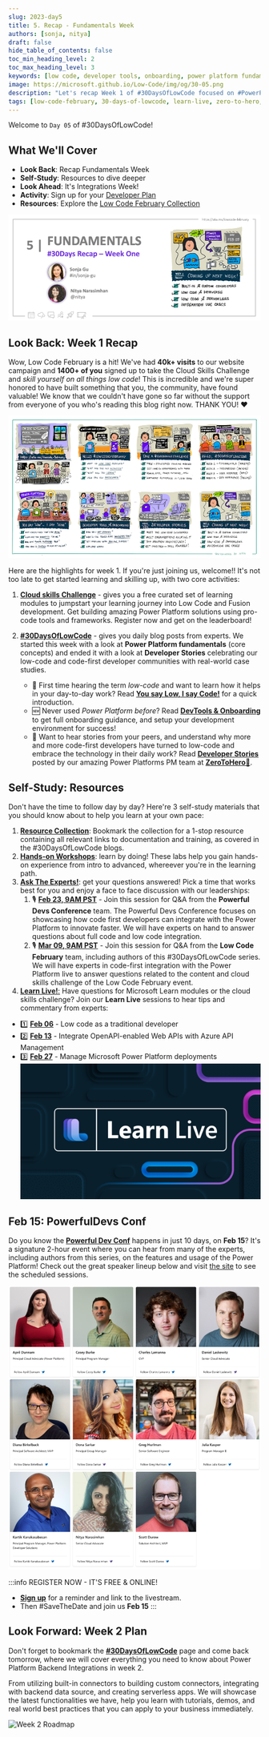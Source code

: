 ```yaml
---
slug: 2023-day5
title: 5. Recap - Fundamentals Week
authors: [sonja, nitya]
draft: false
hide_table_of_contents: false
toc_min_heading_level: 2
toc_max_heading_level: 3
keywords: [low code, developer tools, onboarding, power platform fundamentals, 30DaysOfLowCode, recap]
image: https://microsoft.github.io/Low-Code/img/og/30-05.png
description: "Let's recap Week 1 of #30DaysOfLowCode focused on #PowerPlatform Fundamentals - join us at #LowCodeFebruary https://aka.ms/lowcode-february" 
tags: [low-code-february, 30-days-of-lowcode, learn-live, zero-to-hero, ask-the-expert,fusion-teams, power-platform, recap]
---
```


<head>
  <meta name="twitter:url" 
    content="https://microsoft.github.io/Low-Code/blog/2023-day5" />
  <meta name="twitter:title" 
    content="5. Week 1 - Recap" />
  <meta name="twitter:description" 
    content="Let's recap Week 1 of #30DaysOfLowCode focused on #PowerPlatform Fundamentals - join us at #LowCodeFebruary https://aka.ms/lowcode-february" />
  <meta name="twitter:image" 
    content="https://microsoft.github.io/Low-Code/img/og/30-05.png" content="summary_large_image" />
  <meta name="twitter:creator" 
    content="@nitya" />
  <meta name="twitter:site" content="@AzureAdvocates" /> 
  <link rel="canonical" 
    href="https://microsoft.github.io/Low-Code/blog/2023-day5" />
</head>

Welcome to `Day 05` of #30DaysOfLowCode!

## What We'll Cover
 * **Look Back**: Recap Fundamentals Week
 * **Self-Study**: Resources to dive deeper
 * **Look Ahead**: It's Integrations Week!
 * **Activity**: Sign up for your [Developer Plan](https://aka.ms/lowcode-february/devplan)
 * **Resources**: Explore the [Low Code February Collection](https://aka.ms/lowcode-february/collection)

![#30DaysOfLowCode Week 1 Recap](./../../../static/img/og/30-05.png)


<!-- ************************************* -->
<!--  AUTHORS: ONLY UPDATE BELOW THIS LINE -->
<!-- ************************************* -->


## Look Back: Week 1 Recap
Wow, Low Code February is a hit! We've had **40k+ visits** to our website campaign and **1400+ of you** signed up to take the Cloud Skills Challenge and _skill yourself on all things low code_! This is incredible and we're super honored to have built something that you, the community, have found valuable! We know that we couldn't have gone so far without the support from everyone of you who's reading this blog right now. THANK YOU! ❤️

![Week 1 Roadmap](./../../../static/img/og/30-roadmap-week1.png)

Here are the highlights for week 1. If you're just joining us, welcome!! It's not too late to get started learning and skilling up, with two core activities:
 
1. [**Cloud skills Challenge**](https://aka.ms/lowcode-february/challenge) - gives you a free curated set of learning modules to jumpstart your learning journey into Low Code and Fusion development. Get building amazing Power Platform solutions using pro-code tools and frameworks. Register now and get on the leaderboard!

2. [**#30DaysOfLowCode**](https://aka.ms/lowcode-february/blog) - gives you daily blog posts from experts. We started this week with a look at **Power Platform fundamentals** (core concepts) and ended it with a look at **Developer Stories** celebrating our low-code and code-first developer communities with real-world case studies.
    * 🥇 First time hearing the term _low-code_ and want to learn how it helps in your day-to-day work? Read [**You say Low, I say Code!**](https://microsoft.github.io/Low-Code/blog/2023-day2) for a quick introduction. 
    * 🆕 Never used _Power Platform before_? Read [**DevTools & Onboarding**](http://localhost:3000/Low-Code/blog/2023-day3) to get full onboarding guidance, and setup your development environment for success!
    * 🚀 Want to hear stories from your peers, and understand why more and more code-first developers have turned to low-code and embrace the technology in their daily work? Read [**Developer Stories**](https://aka.ms/lowcode-february/blog/PowerForPros) posted by our amazing Power Platforms PM team at [**ZeroToHero**🚀](https://aka.ms/lowcode-february/0ToHero).


## Self-Study: Resources
Don't have the time to follow day by day? Here're 3 self-study materials that you should know about to help you learn at your own pace: 
1. [**Resource Collection**](https://aka.ms/lowcode-february/collection): Bookmark the collection for a 1-stop resource containing all relevant links to documentation and training, as covered in the #30DaysOfLowCode blogs. 
2. [**Hands-on Workshops**](https://aka.ms/lowcode-february/workshop): learn by doing! These labs help you gain hands-on experience from intro to advanced, whereever you're in the learning path. 
3. [**Ask The Experts!**](http://localhost:3000/Low-Code/lowcode-february/Video-Live#ask-the-experts): get your questions answered! Pick a time that works best for you and enjoy a face to face discussion with our leaderships:
    1. 🎙 [**Feb 23, 9AM PST**](https://aka.ms/ATE0223/RSVP ) - Join this session for Q&A from the **Powerful Devs Conference** team. The Powerful Devs Conference focuses on showcasing how code first developers can integrate with the Power Platform to innovate faster. We will have experts on hand to answer questions about full code and low code integration.
    2. 🎙 [**Mar 09, 9AM PST**](https://aka.ms/ATE0309/RSVP) - Join this session for Q&A from the **Low Code February** team, including authors of this #30DaysOfLowCode series. We will have experts in code-first integration with the Power Platform live to answer questions related to the content and cloud skills challenge of the Low Code February event.
4. [**Learn Live!**:](https://aka.ms/lowcode-february/LearnLive) Have questions for Microsoft Learn modules or the cloud skills challenge? Join our **Learn Live** sessions to hear tips and commentary from experts:
* 1️⃣ [**Feb 06**](https://aka.ms/lowcode-february/LearnLive) - Low code as a traditional developer
* 2️⃣ [**Feb 13**](https://aka.ms/lowcode-february/LearnLive) - Integrate OpenAPI-enabled Web APIs with Azure API Management
* 3️⃣ [**Feb 27**](https://aka.ms/lowcode-february/LearnLive) - Manage Microsoft Power Platform deployments
 ![Feb5 Banner](./LearnLive.png)


## Feb 15: PowerfulDevs Conf

Do you know the [**Powerful Dev Conf**](https://learn.microsoft.com/events/learn-events/powerful-devs-2023/?WT.mc_id=javascript-82212-ninarasi) happens in just 10 days, on **Feb 15**? It's a signature 2-hour event where you can hear from many of the experts, including authors from this series, on the features and usage of the Power Platform! Check out the great speaker lineup below and visit [the site](https://learn.microsoft.com/events/learn-events/powerful-devs-2023/?WT.mc_id=javascript-82212-ninarasi) to see the scheduled sessions.

![Feb5 Banner](./PowerFulDev.png)

:::info REGISTER NOW - IT'S FREE & ONLINE!
 * [**Sign up**](https://learn.microsoft.com/events/learn-events/powerful-devs-2023/?WT.mc_id=javascript-82212-ninarasi) for a reminder and link to the livestream.
 * Then #SaveTheDate and join us **Feb 15**
:::


## Look Forward: Week 2 Plan

Don't forget to bookmark the [**#30DaysOfLowCode**](https://aka.ms/lowcode-february/blog) page and come back tomorrow, where we will cover everything you need to know about Power Platform Backend Integrations in week 2. 

From utilizing built-in connectors to building custom connectors, integrating with backend data source, and creating serverless apps. We will showcase the latest functionalities we have, help you learn with tutorials, demos, and real world best practices that you can apply to your business immediately. 

![Week 2 Roadmap](./../../../static/img/og/30-week2.png)


